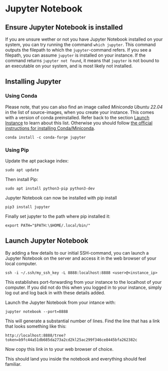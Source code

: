 # Jupyter Notebook

## Ensure Jupyter Notebook is installed

If you are unsure wether or not you have Jupyter Notebook installed on your system, you can try running the command `which jupyter`. This command outputs the filepath to which the `jupyter`-command refers. If you see a filepath, you can assume `jupyter` is installed on your instance. If the command returns `jupyter not found`, it means that `jupyter` is not bound to an executable on your system, and is most likely not installed.

## Installing Jupyter

### Using Conda

Please note, that you can also find an image called *Miniconda Ubuntu 22.04* in the list of source-images, when you create your instance. This comes with a version of conda preinstalled. Refer back to the section [Launch Instance]('../../getting_started/launch_instance.md') to learn about this list. Otherwise you should follow [the official instructions for installing Conda/Miniconda](https://docs.conda.io/projects/miniconda/en/latest/#quick-command-line-install).

```
conda install -c conda-forge jupyter
```
### Using Pip

Update the apt package index:
```
sudo apt update
```
Then install Pip:
```
sudo apt install python3-pip python3-dev
```
Jupyter Notebook can now be installed with pip install

```
pip3 install jupyter
```

Finally set jupyter to the path where pip installed it:
```
export PATH="$PATH:\$HOME/.local/bin/"

```

## Launch Jupyter Notebook

By adding a few details to our initial SSH-command, you can launch a Jupyter Notebook on the server and access it in the web browser of your local computer.
``` 
ssh -i ~/.ssh/my_ssh_key -L 8888:localhost:8888 <user>@<instance_ip>
```

This establishes port-forwarding from your instance to the localhost of your computer. If you did not do this when you logged in to your instance, simply log out and log back in with these details added.

Launch the Jupyter Notebook from your intance with:
```
jupyter notebook --port=8888
```
This will generate a substantial number of lines. Find the line that has a link that looks something like this:
```
http://localhost:8888/tree?token=b9fc44a51db685da273a2cd2kl25ac299f346ce8445bfa262382c
```
Now copy this link in to your web browser of choice. 

This should land you inside the notebook and everything should feel familiar.
